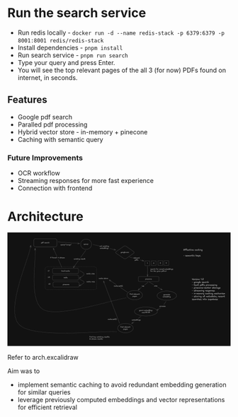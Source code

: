 # Run the search service

- Run redis locally - `docker run -d --name redis-stack -p 6379:6379 -p 8001:8001 redis/redis-stack`
- Install dependencies - `pnpm install`
- Run search service - `pnpm run search`
- Type your query and press Enter.
- You will see the top relevant pages of the all 3 (for now) PDFs found on internet, in seconds.

## Features

- Google pdf search
- Paralled pdf processing
- Hybrid vector store - in-memory + pinecone
- Caching with semantic query

### Future Improvements

- OCR workflow
- Streaming responses for more fast experience
- Connection with frontend

# Architecture

![Architecture Diagram](image.png)

Refer to arch.excalidraw

Aim was to

- implement semantic caching to avoid redundant embedding generation for similar queries
- leverage previously computed embeddings and vector representations for efficient retrieval
